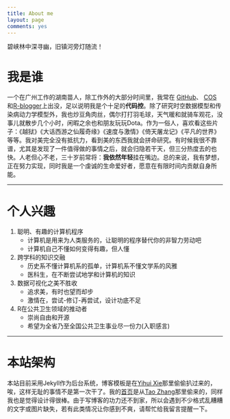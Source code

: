 ```yaml
---
title: About me
layout: page
comments: yes
---
```



碧峡林中深寻幽，旧镇河旁灯随流！
                           
# 我是谁

一个在广州工作的湖南苗人，除工作外的大部分时间里，我常在 [GitHub](https://github.com/yihui)、 [COS](http://cos.name) 和[R-blogger](http://www.r-bloggers.com/)上出没，足以说明我是个十足的**代码控**。除了研究时空数据模型和传染病动力学模型外，我也炒豆角肉丝，偶尔打打羽毛球，天气暖和就骑车观花，没事儿就散步几个小时，闲暇之余也和朋友玩玩Dota。作为一俗人，喜欢看这些片子：《越狱》《大话西游之仙履奇缘》《速度与激情》《倚天屠龙记》《平凡的世界》等等。我对美完全没有抵抗力，看到美的东西我就会拼命研究。有时候我很不靠谱，尤其是发现了一件值得做的事情之后，就会归隐若干天，但三分热度去的也快。人老但心不老，三十岁前常将：**我依然年轻**挂在嘴边。总的来说，我有梦想，正在努力实现，同时我是一个虔诚的生命爱好者，愿意在有限时间内贡献自身所能。

----------------------------------

# 个人兴趣

1. 聪明、有趣的计算机程序
    - 计算机是用来为人类服务的，让聪明的程序替代你的非智力劳动吧
    - 计算机自己不懂如何变得有趣，但人懂
1. 跨学科的知识交融
    - 历史系不懂计算机系的孤单，计算机系不懂文学系的风雅 
    - 医科生，在不断尝试地学和计算机的知识
1. 数据可视化之美不胜收
    -  追求美，有时也望而却步
    -  激情在，尝试-修订-再尝试，设计功底不足
1. R在公共卫生领域的推动者
    -  崇尚自由和开源
    -  希望为全省乃至全国公共卫生事业尽一份力(入职感言)
   

--------------------------------------------------

# 本站架构

本站目前采用Jekyll作为后台系统，博客模板是在[Yihui Xie](http://yihui.name/)那里偷偷扒过来的，唉，这样无耻的事情不是第一次干了。我的[首页](/)是从[Tao Zhang](http://ztpala.com/)那里偷来的，同样我也是觉得设计得很棒。由于写博客的功力还不到家，所以会遇到不少格式乱糟糟的文字或图片缺失，若有此类情况让你感到不爽，请帮忙给我留言提醒一下。
